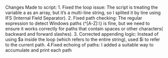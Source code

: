 Changes Made to script:
	1. Fixed the loop issue: The script is treating the variable a as an array, but it’s a multi-line string, so I splited it by line using IFS (Internal Field Separator).
	2. Fixed path checking: The regular expression to detect Windows paths (^[A-Z]:\\) is fine, but we need to ensure it works correctly for paths that contain spaces or other characters( 
       backward and forward slashes).
	3. Corrected appending logic: Instead of using $a inside the loop (which refers to the entire string), used $i to refer to the current path.
   4.Fixed echoing of paths: I added a suitable way to accumulate and print each path 
